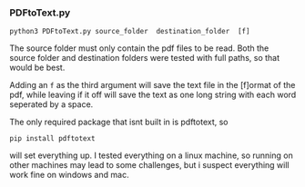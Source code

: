 ### PDFtoText.py

```python3 PDFtoText.py source_folder  destination_folder  [f]```

The source folder must only contain the pdf files to be read. Both the source folder and destination folders were tested with full paths, so that would be best.

Adding an ```f``` as the third argument will save the text file in the [f]ormat of the pdf, while leaving if it off will save the text as one long string with each word seperated by a space.

The only required package that isnt built in is pdftotext, so 

```pip install pdftotext```

will set everything up. I tested everything on a linux machine, so running on other machines may lead to some challenges, but i suspect everything will work fine on windows and mac.
